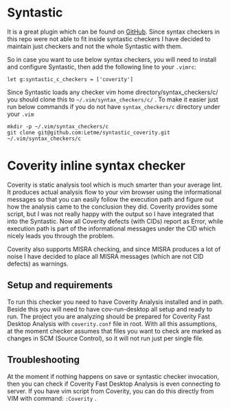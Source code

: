 Syntastic
=========

It is a great plugin which can be found on [GitHub](https://github.com/scrooloose/syntastic).
Since syntax checkers in this repo were not able to fit inside syntastic checkers
I have decided to maintain just checkers and not the whole Syntastic with them.

So in case you want to use below syntax checkers, you will need to install and
configure Syntastic, then add the following line to your `.vimrc`:

```
let g:syntastic_c_checkers = ['coverity']
```

Since Syntastic loads any checker vim home directory/syntax_checkers/c/ you
should clone this to `~/.vim/syntax_checkers/c/` . To make it easier just run 
below commands if you do not have `syntax_checkers/c` directory under your `.vim`

```
mkdir -p ~/.vim/syntax_checkers/c
git clone git@github.com:Letme/syntastic_coverity.git ~/.vim/syntax_checkers/c
```

Coverity inline syntax checker
==============================

Coverity is static analysis tool which is much smarter than your average lint.
It produces actual analysis flow to your vim browser using the informational
messages so that you can easily follow the execution path and figure out how
the analysis came to the conclusion they did. Coverity provides some script,
but I was not really happy with the output so I have integrated that into the
Syntastic. Now all Coverity defects (with CIDs) report as Error, while execution
path is part of the informational messages under the CID which nicely leads you
through the problem.

Coverity also supports MISRA checking, and since MISRA produces a lot of noise
I have decided to place all MISRA messages (which are not CID defects) as
warnings.

Setup and requirements
----------------------

To run this checker you need to have Coverity Analysis installed and in path.
Beside this you will need to have cov-run-desktop all setup and ready to run.
The project you are analyzing should be prepared for Coverity Fast Desktop
Analysis with `coverity.conf` file in root. With all this assumptions, at the
moment checker assumes that files you want to check are marked as changes in
SCM (Source Control), so it will not run just per single file.

Troubleshooting
---------------

At the moment if nothing happens on save or syntastic checker invocation, then
you can check if Coverity Fast Desktop Analysis is even connecting to server. 
If you have vim script from Coverity, you can do this directly from VIM with
command: `:Coverity` .


